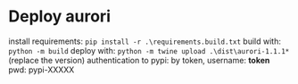 # Deploy aurori


install requirements: `pip install -r .\requirements.build.txt`
build with: `python -m build`
deploy with: `python -m twine upload .\dist\aurori-1.1.1*` (replace the version)
authentication to pypi: by token, username: __token__ pwd: pypi-XXXXX
